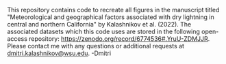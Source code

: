 This repository contains code to recreate all figures in the manuscript titled "Meteorological and geographical factors associated with dry lightning in central and northern California" by Kalashnikov et al. (2022). The associated datasets which this code uses are stored in the following open-access repository: https://zenodo.org/record/6774536#.YruU-ZDMJJR. Please contact me with any questions or additional requests at dmitri.kalashnikov@wsu.edu. -Dmitri
